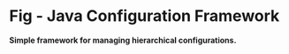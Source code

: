 Fig - Java Configuration Framework
========

**Simple framework for managing hierarchical configurations.**

